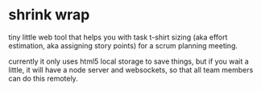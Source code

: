 shrink wrap 
======

tiny little web tool that helps you with task t-shirt sizing (aka effort estimation, aka assigning story points) for a scrum planning meeting. 

currently it only uses html5 local storage to save things, but if you wait a little, it will have a node server and websockets, so that all team members can do this remotely.
